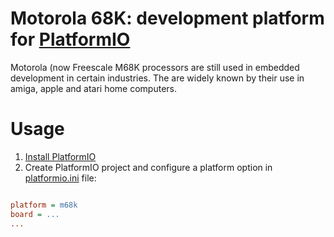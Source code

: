 # Motorola 68K: development platform for [PlatformIO](http://platformio.org)

Motorola (now Freescale M68K processors are still used in embedded development in certain industries. The are widely known by their use in amiga, apple and atari home computers.


# Usage

1. [Install PlatformIO](http://platformio.org)
2. Create PlatformIO project and configure a platform option in [platformio.ini](http://docs.platformio.org/page/projectconf.html) file:


```ini

platform = m68k
board = ...
...
```

